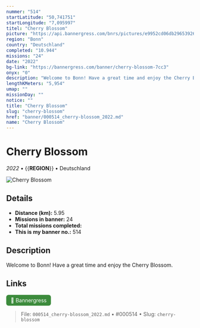 ```yaml
---
nummer: "514"
startLatitude: "50,741751"
startLongitude: "7,095997"
titel: "Cherry Blossom"
picture: "https://api.bannergress.com/bnrs/pictures/e9952cd06db29653926eedd0a0c39360"
region: "Bonn"
country: "Deutschland"
completed: "10.944"
missions: "24"
date: "2022"
bg-link: "https://bannergress.com/banner/cherry-blossom-7cc3"
onyx: "0"
description: "Welcome to Bonn! Have a great time and enjoy the Cherry Blossom."
lengthKMeters: "5,954"
umap: ""
missionDay: ""
notice: ""
title: "Cherry Blossom"
slug: "cherry-blossom"
href: "banner/000514_cherry-blossom_2022.md"
name: "Cherry Blossom"
---
```

# Cherry Blossom

*2022* • {{__REGION__}} • Deutschland

![Cherry Blossom](https://api.bannergress.com/bnrs/pictures/e9952cd06db29653926eedd0a0c39360)



## Details
- **Distance (km):** 5.95
- **Missions in banner:** 24
- **Total missions completed:** 
- **This is my banner no.:** 514



## Description
Welcome to Bonn! Have a great time and enjoy the Cherry Blossom.



## Links
<a href="https://bannergress.com/banner/cherry-blossom-7cc3" target="_blank" style="display:inline-block;margin-right:8px;padding:6px 12px;background:#3c8b3c;color:#fff;text-decoration:none;border-radius:6px;">🔗 Bannergress</a>



> File: `000514_cherry-blossom_2022.md` • #000514 • Slug: `cherry-blossom`
